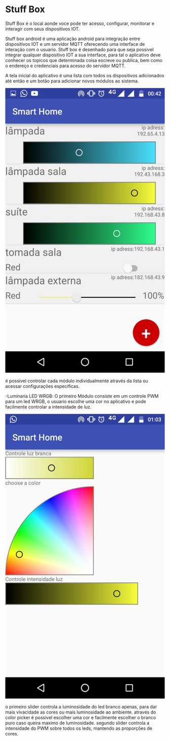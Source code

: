 # Stuff Box

Stuff Box é o local aonde voce pode ter acesso, configurar, monitorar e interagir com seus dispositivos IOT.

Stuff box android é uma aplicação android para integração entre dispositivos IOT e um servidor MQTT oferecendo uma interface de interação com o usuario. Stuff box é desenhado para que seja possivel integrar qualquer dispositivo IOT a sua interface, para tal o aplicativo deve conhecer os topicos que determinada coisa escreve ou publica, bem como o endereço e credenciais para acesso do servidor MQTT.

A tela inicial do aplicativo é uma lista com todos os dispositivos adicionados até então e um botão para adicionar novos módulos ao sistema.

![alt text](https://github.com/AndreyViktor/SmartHome-Android/blob/master/Lista%20de%20Modulos.jpeg)

é possivel controlar cada módulo individualmente através da lista ou acessar configurações especificas.

-Luminaria LED WRGB:
O primeiro Módulo consiste em um controle PWM para um led WRGB, o usuario escolhe uma cor no aplicativo e pode facilmente controlar a intensidade de luz.

![alt text](https://github.com/AndreyViktor/SmartHome-Android/blob/master/RGBConfigActivity.jpeg)

o primeiro slider controla a luminosidade do led branco apenas, para dar mais vivacidade as cores ou mais luminosidade ao ambiente.
através do color picker é possivel escolher uma cor e facilmente escolher o branco puro caso queira maximo de luminosidade.
segundo slider controla a intensidade do PWM sobre todos os leds, mantendo as proporções de cores.
